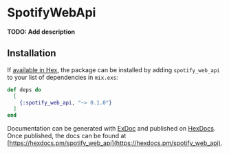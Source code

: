 # SpotifyWebApi

**TODO: Add description**

## Installation

If [available in Hex](https://hex.pm/docs/publish), the package can be installed
by adding `spotify_web_api` to your list of dependencies in `mix.exs`:

```elixir
def deps do
  [
    {:spotify_web_api, "~> 0.1.0"}
  ]
end
```

Documentation can be generated with [ExDoc](https://github.com/elixir-lang/ex_doc)
and published on [HexDocs](https://hexdocs.pm). Once published, the docs can
be found at [https://hexdocs.pm/spotify_web_api](https://hexdocs.pm/spotify_web_api).

